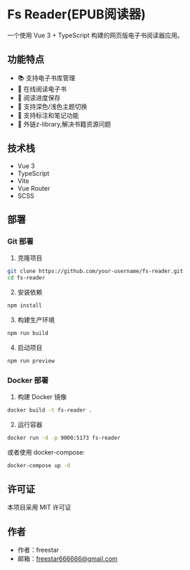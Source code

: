 # Fs Reader(EPUB阅读器)

一个使用 Vue 3 + TypeScript 构建的网页版电子书阅读器应用。

## 功能特点

- 📚 支持电子书库管理
- 📖 在线阅读电子书
- 🔖 阅读进度保存
- 🌙 支持深色/浅色主题切换
- 📝 支持标注和笔记功能
- 🔗 外链z-library,解决书籍资源问题

## 技术栈

- Vue 3
- TypeScript
- Vite
- Vue Router
- SCSS

## 部署

### Git 部署

1. 克隆项目
```bash
git clone https://github.com/your-username/fs-reader.git
cd fs-reader
```

2. 安装依赖
```bash
npm install
```

3. 构建生产环境
```bash
npm run build
```

4. 启动项目
```bash
npm run preview
```

### Docker 部署

1. 构建 Docker 镜像
```bash
docker build -t fs-reader .
```

2. 运行容器
```bash
docker run -d -p 9000:5173 fs-reader
```

或者使用 docker-compose:

```bash
docker-compose up -d
```



## 许可证

本项目采用 MIT 许可证



## 作者

- 作者：freestar
- 邮箱：freestar666666@gmail.com